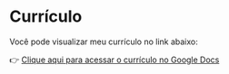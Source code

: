 # Currículo

Você pode visualizar meu currículo no link abaixo:

👉 [Clique aqui para acessar o currículo no Google Docs](https://docs.google.com/document/d/1DTQAo9F4-kM-NLoRLlWnbqeOAgMZoQnkxlZ3JR-D1oo/edit?usp=sharing)
